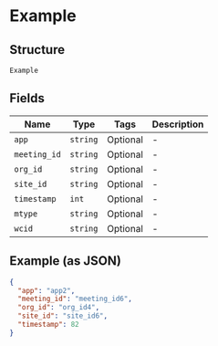 
# Example

## Structure

`Example`

## Fields

| Name | Type | Tags | Description |
|  --- | --- | --- | --- |
| `app` | `string` | Optional | - |
| `meeting_id` | `string` | Optional | - |
| `org_id` | `string` | Optional | - |
| `site_id` | `string` | Optional | - |
| `timestamp` | `int` | Optional | - |
| `mtype` | `string` | Optional | - |
| `wcid` | `string` | Optional | - |

## Example (as JSON)

```json
{
  "app": "app2",
  "meeting_id": "meeting_id6",
  "org_id": "org_id4",
  "site_id": "site_id6",
  "timestamp": 82
}
```

